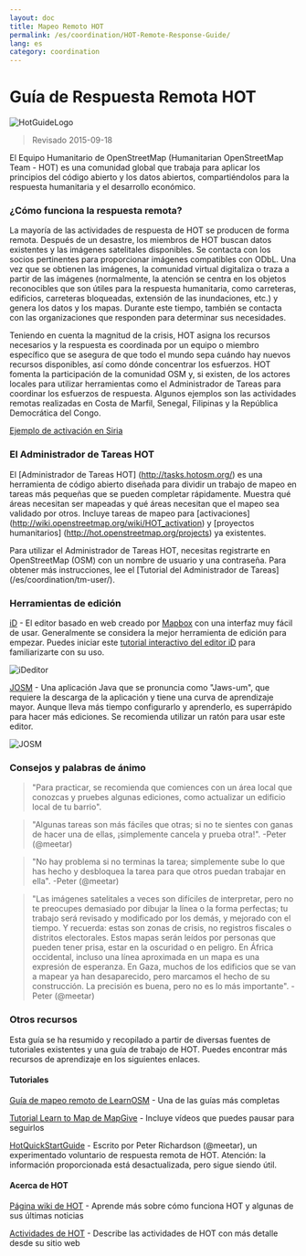 ```yaml
---
layout: doc
title: Mapeo Remoto HOT  
permalink: /es/coordination/HOT-Remote-Response-Guide/ 
lang: es
category: coordination
---
```


# Guía de Respuesta Remota HOT   

![HotGuideLogo](/images/hot-logo.png)  

> Revisado 2015-09-18  

El Equipo Humanitario de OpenStreetMap (Humanitarian OpenStreetMap Team - HOT) es una comunidad global que trabaja para aplicar los principios del código abierto y los datos abiertos, compartiéndolos para la respuesta humanitaria y el desarrollo económico.  

### ¿Cómo funciona la respuesta remota? 

La mayoría de las actividades de respuesta de HOT se producen de forma remota. Después de un desastre, los miembros de HOT buscan datos existentes y las imágenes satelitales disponibles. Se contacta con los socios pertinentes para proporcionar imágenes compatibles con ODbL. Una vez que se obtienen las imágenes, la comunidad virtual digitaliza o traza a partir de las imágenes (normalmente, la atención se centra en los objetos reconocibles que son útiles para la respuesta humanitaria, como carreteras, edificios, carreteras bloqueadas, extensión de las inundaciones, etc.) y genera los datos y los mapas. Durante este tiempo, también se contacta con las organizaciones que responden para determinar sus necesidades.  

Teniendo en cuenta la magnitud de la crisis, HOT asigna los recursos necesarios y la respuesta es coordinada por un equipo o miembro específico que se asegura de que todo el mundo sepa cuándo hay nuevos recursos disponibles, así como dónde concentrar los esfuerzos. HOT fomenta la participación de la comunidad OSM y, si existen, de los actores locales para utilizar herramientas como el Administrador de Tareas para coordinar los esfuerzos de respuesta. Algunos ejemplos son las actividades remotas realizadas en Costa de Marfil, Senegal, Filipinas y la República Democrática del Congo.  

[Ejemplo de activación en Siria](http://hot.openstreetmap.org/updates/2013-01-28_syria_activation)  

### El Administrador de Tareas HOT 

El [Administrador de Tareas HOT] (http://tasks.hotosm.org/) es una herramienta de código abierto diseñada para dividir un trabajo de mapeo en tareas más pequeñas que se pueden completar rápidamente. Muestra qué áreas necesitan ser mapeadas y qué áreas necesitan que el mapeo sea validado por otros. Incluye tareas de mapeo para [activaciones] (http://wiki.openstreetmap.org/wiki/HOT_activation) y [proyectos humanitarios] (http://hot.openstreetmap.org/projects) ya existentes.  

Para utilizar el Administrador de Tareas HOT, necesitas registrarte en OpenStreetMap (OSM) con un nombre de usuario y una contraseña. Para obtener más instrucciones, lee el [Tutorial del Administrador de Tareas] (/es/coordination/tm-user/).  


### Herramientas de edición 

[iD](http://learnosm.org/es/beginner/id-editor/) - El editor basado en web creado por [Mapbox](www.mapbox.com) con una interfaz muy fácil de usar. Generalmente se considera la mejor herramienta de edición para empezar. Puedes iniciar este [tutorial interactivo del editor iD](http://ideditor.com/) para familiarizarte con su uso.  

![iDeditor](https://blog.openstreetmap.org/wp-content/uploads/2013/08/id-editor-sotm-us-2013-venue-screenshot.png)  


[JOSM](https://josm.openstreetmap.de/) - Una aplicación Java que se pronuncia como "Jaws-um", que requiere la descarga de la aplicación y tiene una curva de aprendizaje mayor. Aunque lleva más tiempo configurarlo y aprenderlo, es superrápido para hacer más ediciones. Se recomienda utilizar un ratón para usar este editor.  

![JOSM](https://njgeo.org/wp-content/uploads/2010/07/josm_osm_editor.png)  

### Consejos y palabras de ánimo

> "Para practicar, se recomienda que comiences con un área local que conozcas y pruebes algunas ediciones, como actualizar un edificio local de tu barrio".

> "Algunas tareas son más fáciles que otras; si no te sientes con ganas de hacer una de ellas, ¡simplemente cancela y prueba otra!". -Peter (@meetar)

> "No hay problema si no terminas la tarea; simplemente sube lo que has hecho y desbloquea la tarea para que otros puedan trabajar en ella". -Peter (@meetar)

> "Las imágenes satelitales a veces son difíciles de interpretar, pero no te preocupes demasiado por dibujar la línea o la forma perfectas; tu trabajo será revisado y modificado por los demás, y mejorado con el tiempo. Y recuerda: estas son zonas de crisis, no registros fiscales o distritos electorales. Estos mapas serán leídos por personas que pueden tener prisa, estar en la oscuridad o en peligro. En África occidental, incluso una línea aproximada en un mapa es una expresión de esperanza. En Gaza, muchos de los edificios que se van a mapear ya han desaparecido, pero marcamos el hecho de su construcción. La precisión es buena, pero no es lo más importante". -Peter (@meetar)

### Otros recursos 

Esta guía se ha resumido y recopilado a partir de diversas fuentes de tutoriales existentes y una guía de trabajo de HOT. Puedes encontrar más recursos de aprendizaje en los siguientes enlaces.  

#### Tutoriales

[Guía de mapeo remoto de LearnOSM](http://learnosm.org/es/coordination/remote/) - Una de las guías más completas  

[Tutorial Learn to Map de MapGive](http://mapgive.state.gov/learn-to-map/) - Incluye vídeos que puedes pausar para seguirlos  

[HotQuickStartGuide](https://gist.github.com/meetar/b9929dfec129d1d7f5f2) - Escrito por Peter Richardson (@meetar), un experimentado voluntario de respuesta remota de HOT. Atención: la información proporcionada está desactualizada, pero sigue siendo útil. 

#### Acerca de HOT 

[Página wiki de HOT](http://wiki.openstreetmap.org/wiki/Humanitarian_OSM_Team) -  Aprende más sobre cómo funciona HOT y algunas de sus últimas noticias  

[Actividades de HOT](https://www.hotosm.org/what-we-do) - Describe las actividades de HOT con más detalle desde su sitio web  